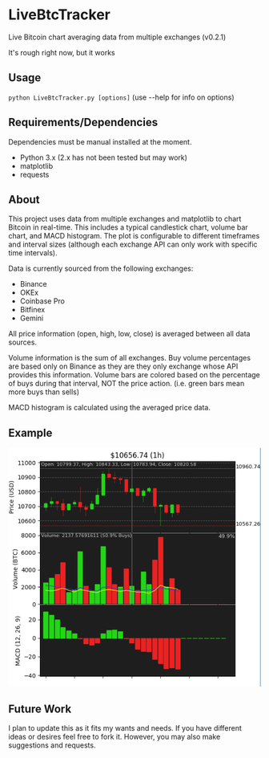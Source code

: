 # LiveBtcTracker
Live Bitcoin chart averaging data from multiple exchanges (v0.2.1)

It's rough right now, but it works

## Usage
`python LiveBtcTracker.py [options]` (use --help for info on options)

## Requirements/Dependencies
Dependencies must be manual installed at the moment. 
* Python 3.x (2.x has not been tested but may work)
* matplotlib
* requests

## About
This project uses data from multiple exchanges and matplotlib to chart Bitcoin in real-time. This includes a typical candlestick chart, volume bar chart, and MACD histogram. The plot is configurable to different timeframes and interval sizes (although each exchange API can only work with specific time intervals).

Data is currently sourced from the following exchanges:
* Binance
* OKEx
* Coinbase Pro
* Bitfinex
* Gemini

All price information (open, high, low, close) is averaged between all data sources.

Volume information is the sum of all exchanges. Buy volume percentages are based only on Binance as they are they only exchange whose API provides this information. Volume bars are colored based on the percentage of buys during that interval, NOT the price action. (i.e. green bars mean more buys than sells)

MACD histogram is calculated using the averaged price data.

## Example
![Example Image of Chart](chartexample.png)

## Future Work
I plan to update this as it fits my wants and needs. If you have different ideas or desires feel free to fork it. However, you may also make suggestions and requests.
